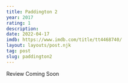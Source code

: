 ```yaml
---
title: Paddington 2
year: 2017
rating: 1
description: 
date: 2022-04-17
imdb: https://www.imdb.com/title/tt4468740/
layout: layouts/post.njk
tag: post
slug: paddington2
---
```


Review Coming Soon